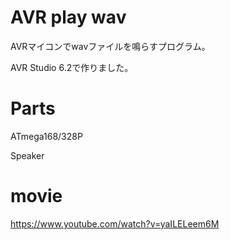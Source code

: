 # AVR play wav

AVRマイコンでwavファイルを鳴らすプログラム。

AVR Studio 6.2で作りました。

# Parts
ATmega168/328P

Speaker

# movie
https://www.youtube.com/watch?v=yaILELeem6M
